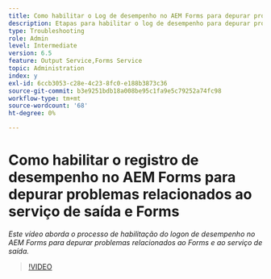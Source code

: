 ```yaml
---
title: Como habilitar o Log de desempenho no AEM Forms para depurar problemas relacionados ao Forms e ao serviço de saída
description: Etapas para habilitar o log de desempenho para depurar problemas relacionados ao Forms ou ao serviço de saída
type: Troubleshooting
role: Admin
level: Intermediate
version: 6.5
feature: Output Service,Forms Service
topic: Administration
index: y
exl-id: 6ccb3053-c28e-4c23-8fc0-e188b3873c36
source-git-commit: b3e9251bdb18a008be95c1fa9e5c79252a74fc98
workflow-type: tm+mt
source-wordcount: '68'
ht-degree: 0%

---
```


# Como habilitar o registro de desempenho no AEM Forms para depurar problemas relacionados ao serviço de saída e Forms

*Este vídeo aborda o processo de habilitação do logon de desempenho no AEM Forms para depurar problemas relacionados ao Forms e ao serviço de saída.*

>[!VIDEO](https://video.tv.adobe.com/v/335499?quality=12&learn=on)
